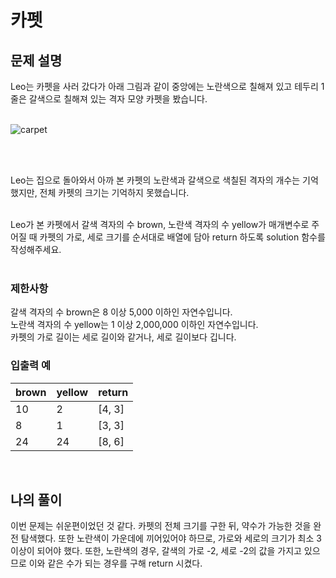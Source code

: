 # 카펫

## 문제 설명
Leo는 카펫을 사러 갔다가 아래 그림과 같이 중앙에는 노란색으로 칠해져 있고 테두리 1줄은 갈색으로 칠해져 있는 격자 모양 카펫을 봤습니다. <br><br>

![carpet]()

<br><br>

Leo는 집으로 돌아와서 아까 본 카펫의 노란색과 갈색으로 색칠된 격자의 개수는 기억했지만, 전체 카펫의 크기는 기억하지 못했습니다.<br><br>

Leo가 본 카펫에서 갈색 격자의 수 brown, 노란색 격자의 수 yellow가 매개변수로 주어질 때 카펫의 가로, 세로 크기를 순서대로 배열에 담아 return 하도록 solution 함수를 작성해주세요.<br><br>

### 제한사항 
갈색 격자의 수 brown은 8 이상 5,000 이하인 자연수입니다.<br>
노란색 격자의 수 yellow는 1 이상 2,000,000 이하인 자연수입니다.<br>
카펫의 가로 길이는 세로 길이와 같거나, 세로 길이보다 깁니다.<br>

### 입출력 예
| brown | yellow | return |
|-------|--------|--------|
| 10    | 2      | [4, 3] |
| 8     | 1      | [3, 3] |
| 24    | 24     | [8, 6] |

<br>

## 나의 풀이
이번 문제는 쉬운편이었던 것 같다. 카펫의 전체 크기를 구한 뒤, 약수가 가능한 것을 완전 탐색했다. 또한 노란색이 가운데에 끼어있어야 하므로, 가로와 세로의 크기가 최소 3이상이 되어야 했다. 또한, 노란색의 경우, 갈색의 가로 -2, 세로 -2의 값을 가지고 있으므로 이와 같은 수가 되는 경우를 구해 return 시켰다.